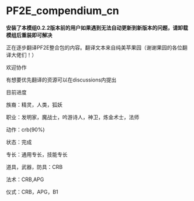 # PF2E_compendium_cn
**安装了本模组0.2.2版本前的用户如果遇到无法自动更新到新版本的问题，请卸载模组后重装即可解决**

正在逐步翻译PF2E整合包的内容。翻译文本来自纯美苹果园（谢谢果园的各位翻译大佬们！）

欢迎协作

有想要优先翻译的资源可以在discussions内提出



目前进度

族裔：精灵，人类，狐妖

职业：发明家，魔战士，吟游诗人，神卫，炼金术士，法师

动作：crb(90%)

状态：完成

专长：通用专长，技能专长

道具，武器，防具：CRB

法术：CRB,APG

仪式：CRB，APG，B1
